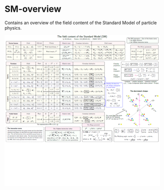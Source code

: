 # SM-overview

Contains an overview of the field content of the Standard Model of particle physics.

![screenshot](screenshot.png)
